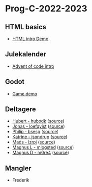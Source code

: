 # Prog-C-2022-2023

## HTML basics
- [HTML intro Demo](html-demo/)

## Julekalender
- [Advent of code intro](aoc-2022/)

## Godot

- [Game demo](godot-games/my-first-script/)

## Deltagere

- [Hubert - hubodk](https://hubodk.github.io/) ([source](https://github.com/hubodk/hubodk.github.io))
- [Jonas - loefqvist](https://loefqvist.github.io/) ([source](https://github.com/loefqvist/loefqvist.github.io))
- [Philip - bsesp](https://bsesp.github.io/) ([source](https://github.com/bsesp/bsesp.github.io))
- [Katrine - jsondrup](https://jsondrup.github.io/) ([source](https://github.com/jsondrup/jsondrup.github.io))
- [Mads - lzrpi](https://lzrpi.github.io/) ([source](https://github.com/lzrpi/lzrpi.github.io))
- [Magnus L - mlogsted](https://mlogsted.github.io/) ([source](https://github.com/mlogsted/mlogsted.github.io))
- [Magnus D - m0re4](https://m0re4.github.io/) ([source](https://github.com/m0re4/m0re4.github.io))

## Mangler
- Frederik
